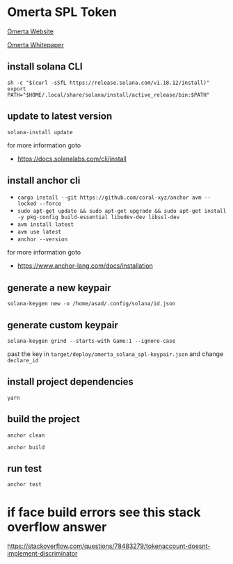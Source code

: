 # Omerta SPL Token

[Omerta Website](https://www.omertagame.com)

[Omerta Whitepaper](https://docs.omertagame.com/whitepaper)

## install solana CLI 

```sh -c "$(curl -sSfL https://release.solana.com/v1.18.12/install)"```
```export PATH="$HOME/.local/share/solana/install/active_release/bin:$PATH"```

## update to latest version

```solana-install update```

for more information goto
- https://docs.solanalabs.com/cli/install


## install anchor cli
- ```cargo install --git https://github.com/coral-xyz/anchor avm --locked --force```
- ```sudo apt-get update && sudo apt-get upgrade && sudo apt-get install -y pkg-config build-essential libudev-dev libssl-dev```
- ```avm install latest```
- ```avm use latest```
- ```anchor --version```

for more information goto
- https://www.anchor-lang.com/docs/installation



## generate a new keypair

```shell
solana-keygen new -o /home/asad/.config/solana/id.json
```
## generate custom keypair
```shell
solana-keygen grind --starts-with Game:1 --ignore-case
```
past the key in ```target/deploy/omerta_solana_spl-keypair.json``` and change ```declare_id```


## install project dependencies
```shell
yarn
```

## build the project
```shell
anchor clean
```
```shell
anchor build
```

## run test

```shell
anchor test
```


# if face build errors see this stack overflow answer

https://stackoverflow.com/questions/78483279/tokenaccount-doesnt-implement-discriminator

